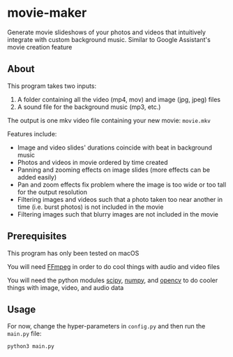 # movie-maker
Generate movie slideshows of your photos and videos that intuitively integrate with custom background music. Similar to Google Assistant's movie creation feature

## About
This program takes two inputs: 
1. A folder containing all the video (mp4, mov) and image (jpg, jpeg) files
2. A sound file for the background music (mp3, etc.)

The output is one mkv video file containing your new movie: `movie.mkv`

Features include:
- Image and video slides' durations coincide with beat in background music
- Photos and videos in movie ordered by time created
- Panning and zooming effects on image slides (more effects can be added easily)
- Pan and zoom effects fix problem where the image is too wide or too tall for the output resolution
- Filtering images and videos such that a photo taken too near another in time (i.e. burst photos) is not included in the movie
- Filtering images such that blurry images are not included in the movie

## Prerequisites
This program has only been tested on macOS

You will need [FFmpeg](https://ffmpeg.org/) in order to do cool things with audio and video files

You will need the python modules [scipy](https://www.scipy.org/install.html), [numpy](https://www.numpy.org/), and [opencv](https://pypi.org/project/opencv-python/) to do cooler things with image, video, and audio data

## Usage
For now, change the hyper-parameters in `config.py` and then run the `main.py` file:
```
python3 main.py
```

